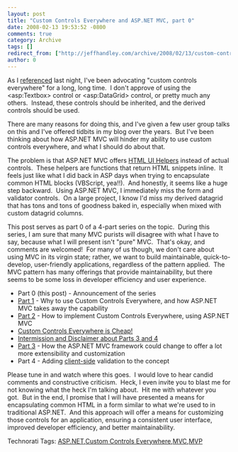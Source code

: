 ```yaml
---
layout: post
title: "Custom Controls Everywhere and ASP.NET MVC, part 0"
date: 2008-02-13 19:53:52 -0800
comments: true
category: Archive
tags: []
redirect_from: ["http://jeffhandley.com/archive/2008/02/13/custom-controls-everywhere-and-asp.net-mvc-part-0.aspx"].aspx
author: 0
---
```

<!-- more -->
<p>As I <a target="_blank" href="http://blog.jeffhandley.com/archive/2008/02/12/self-validating-form-controls.aspx">referenced</a> last night, I've been advocating "custom controls everywhere" for a long, long time.  I don't approve of using the &lt;asp:Textbox&gt; control or &lt;asp:DataGrid&gt; control, or pretty much any others.  Instead, these controls should be inherited, and the derived controls should be used.</p>
<p>There are many reasons for doing this, and I've given a few user group talks on this and I've offered tidbits in my blog over the years.  But I've been thinking about how ASP.NET MVC will hinder my ability to use custom controls everywhere, and what I should do about that.</p>
<p>The problem is that ASP.NET MVC offers <a target="_blank" href="http://blog.wekeroad.com/2007/12/05/aspnet-mvc-preview-using-the-mvc-ui-helpers/">HTML UI Helpers</a> instead of actual controls.  These helpers are functions that return HTML snippets inline.  It feels just like what I did back in ASP days when trying to encapsulate common HTML blocks (VBScript, yea!!).  And honestly, it seems like a huge step backward.  Using ASP.NET MVC, I immediately miss the form and validator controls.  On a large project, I know I'd miss my derived datagrid that has tons and tons of goodness baked in, especially when mixed with custom datagrid columns.</p>
<p>This post serves as part 0 of a 4-part series on the topic.  During this series, I am sure that many MVC purists will disagree with what I have to say, because what I will present isn't "pure" MVC.  That's okay, and comments are welcomed!  For many of us though, we don't care about using MVC in its virgin state; rather, we want to build maintainable, quick-to-develop, user-friendly applications, regardless of the pattern applied.  The MVC pattern has many offerings that provide maintainability, but there seems to be some loss in developer efficiency and user experience.</p>
<ul>
    <li>Part 0 (this post) - Announcement of the series </li>
    <li><a href="http://blog.jeffhandley.com/archive/2008/02/24/custom-controls-everywhere-and-asp.net-mvc-part-1.aspx">Part 1</a> - Why to use Custom Controls Everywhere, and how ASP.NET MVC takes away the capability </li>
    <li><a href="http://blog.jeffhandley.com/archive/2008/03/08/custom-controls-everywhere-and-asp.net-mvc-part-2.aspx">Part 2</a> - How to implement Custom Controls Everywhere, using ASP.NET MVC </li>
    <li><a href="http://blog.jeffhandley.com/archive/2008/09/07/custom-controls-everywhere-is-cheap.aspx">Custom Controls Everywhere is Cheap!</a> </li>
    <li><a href="http://blog.jeffhandley.com/archive/2008/09/07/custom-controls-everywhere-and-asp.net-mvc-incomplete.aspx">Intermission and Disclaimer about Parts 3 and 4</a> </li>
    <li><a href="http://blog.jeffhandley.com/archive/2008/09/20/custom-controls-everywhere-and-asp.net-mvc-part-3.aspx">Part 3</a> - How the ASP.NET MVC framework could change to offer a lot more extensibility and customization </li>
    <li>Part 4 - Adding <u>client-side</u> validation to the concept </li>
</ul>
<p>Please tune in and watch where this goes.  I would love to hear candid comments and constructive criticism.  Heck, I even invite you to blast me for not knowing what the heck I'm talking about.  Hit me with whatever you got.  But in the end, I promise that I will have presented a means for encapsulating common HTML in a form similar to what we're used to in traditional ASP.NET.  And this approach will offer a means for customizing those controls for an application, ensuring a consistent user interface, improved developer efficiency, and better maintainability.</p>
<div class="wlWriterSmartContent" id="scid:0767317B-992E-4b12-91E0-4F059A8CECA8:6795a2e4-6f66-4d45-9009-eba32f661986" style="PADDING-RIGHT: 0px; DISPLAY: inline; PADDING-LEFT: 0px; PADDING-BOTTOM: 0px; MARGIN: 0px; PADDING-TOP: 0px">Technorati Tags: <a rel="tag" href="http://technorati.com/tags/ASP.NET">ASP.NET</a>,<a rel="tag" href="http://technorati.com/tags/Custom%20Controls%20Everywhere">Custom Controls Everywhere</a>,<a rel="tag" href="http://technorati.com/tags/MVC">MVC</a>,<a rel="tag" href="http://technorati.com/tags/MVP">MVP</a></div>

